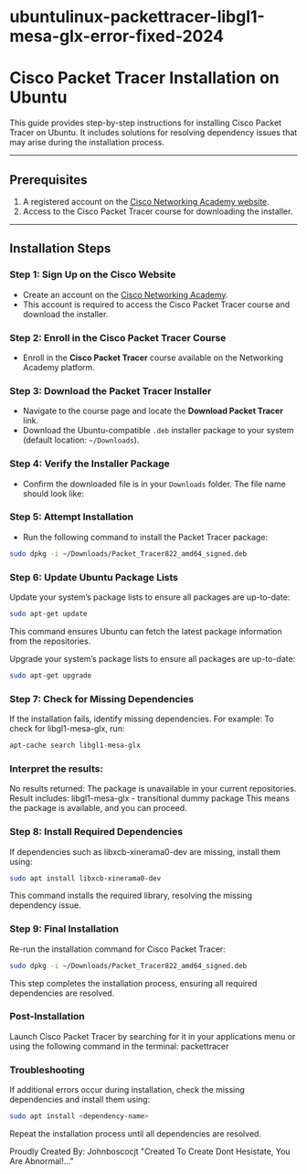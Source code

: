 # ubuntulinux-packettracer-libgl1-mesa-glx-error-fixed-2024

# Cisco Packet Tracer Installation on Ubuntu

This guide provides step-by-step instructions for installing Cisco Packet Tracer on Ubuntu. It includes solutions for resolving dependency issues that may arise during the installation process.

---

## Prerequisites
1. A registered account on the [Cisco Networking Academy website](https://www.netacad.com/).
2. Access to the Cisco Packet Tracer course for downloading the installer.

---

## Installation Steps

### Step 1: Sign Up on the Cisco Website
- Create an account on the [Cisco Networking Academy](https://www.netacad.com/).
- This account is required to access the Cisco Packet Tracer course and download the installer.

### Step 2: Enroll in the Cisco Packet Tracer Course
- Enroll in the **Cisco Packet Tracer** course available on the Networking Academy platform.

### Step 3: Download the Packet Tracer Installer
- Navigate to the course page and locate the **Download Packet Tracer** link.
- Download the Ubuntu-compatible `.deb` installer package to your system (default location: `~/Downloads`).

### Step 4: Verify the Installer Package
- Confirm the downloaded file is in your `Downloads` folder. The file name should look like:



### Step 5: Attempt Installation
- Run the following command to install the Packet Tracer package:
```bash
sudo dpkg -i ~/Downloads/Packet_Tracer822_amd64_signed.deb
```

### Step 6: Update Ubuntu Package Lists
Update your system’s package lists to ensure all packages are up-to-date:
```bash
sudo apt-get update
```
This command ensures Ubuntu can fetch the latest package information from the repositories.

Upgrade your system’s package lists to ensure all packages are up-to-date:
```bash
sudo apt-get upgrade
```


### Step 7: Check for Missing Dependencies
If the installation fails, identify missing dependencies. For example:
To check for libgl1-mesa-glx, run:
```bash
apt-cache search libgl1-mesa-glx
```

### Interpret the results:
No results returned: The package is unavailable in your current repositories.
Result includes:
libgl1-mesa-glx - transitional dummy package
This means the package is available, and you can proceed.

### Step 8: Install Required Dependencies
If dependencies such as libxcb-xinerama0-dev are missing, install them using:
```bash
sudo apt install libxcb-xinerama0-dev
```
This command installs the required library, resolving the missing dependency issue.

### Step 9: Final Installation
Re-run the installation command for Cisco Packet Tracer:
```bash
sudo dpkg -i ~/Downloads/Packet_Tracer822_amd64_signed.deb
```
This step completes the installation process, ensuring all required dependencies are resolved.

### Post-Installation
Launch Cisco Packet Tracer by searching for it in your applications menu or using the following command in the terminal:
packettracer

### Troubleshooting
If additional errors occur during installation, check the missing dependencies and install them using:
```bash
sudo apt install <dependency-name>
```

Repeat the installation process until all dependencies are resolved.

Proudly Created By:
Johnboscocjt
"Created To Create Dont Hesistate, You Are Abnormal!..."

